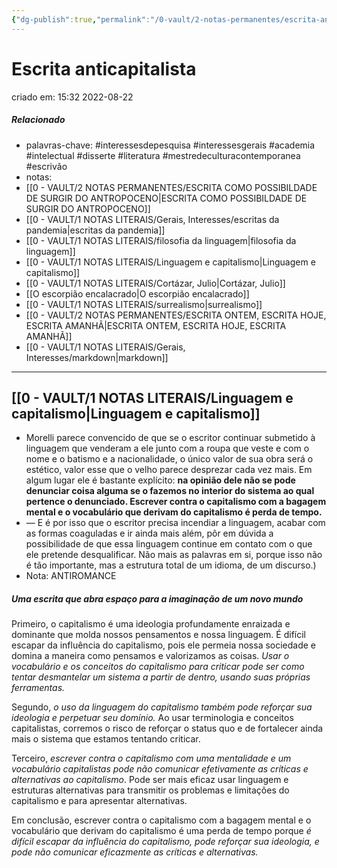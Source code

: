 ```yaml
---
{"dg-publish":true,"permalink":"/0-vault/2-notas-permanentes/escrita-anticapitalista/","tags":["permanente","interessesdepesquisa","interessesgerais","academia","intelectual","disserte","literatura","mestredeculturacontemporanea","escrivão"],"dgHomeLink":true,"dgShowLocalGraph":true,"dgShowFileTree":true,"dgEnableSearch":true}
---
```


# Escrita anticapitalista
criado em: 15:32 2022-08-22

##### Relacionado
- palavras-chave: #interessesdepesquisa #interessesgerais #academia #intelectual #disserte #literatura #mestredeculturacontemporanea #escrivão
- notas: 
- [[0 - VAULT/2 NOTAS PERMANENTES/ESCRITA COMO POSSIBILDADE DE SURGIR DO ANTROPOCENO\|ESCRITA COMO POSSIBILDADE DE SURGIR DO ANTROPOCENO]]
- [[0 - VAULT/1 NOTAS LITERAIS/Gerais, Interesses/escritas da pandemia\|escritas da pandemia]]
- [[0 - VAULT/1 NOTAS LITERAIS/filosofia da linguagem\|filosofia da linguagem]]
- [[0 - VAULT/1 NOTAS LITERAIS/Linguagem e capitalismo\|Linguagem e capitalismo]]
- [[0 - VAULT/1 NOTAS LITERAIS/Cortázar, Julio\|Cortázar, Julio]]
- [[O escorpião encalacrado\|O escorpião encalacrado]]
- [[0 - VAULT/1 NOTAS LITERAIS/surrealismo\|surrealismo]]
- [[0 - VAULT/2 NOTAS PERMANENTES/ESCRITA ONTEM, ESCRITA HOJE, ESCRITA AMANHÃ\|ESCRITA ONTEM, ESCRITA HOJE, ESCRITA AMANHÃ]]
- [[0 - VAULT/1 NOTAS LITERAIS/Gerais, Interesses/markdown\|markdown]]

---

## [[0 - VAULT/1 NOTAS LITERAIS/Linguagem e capitalismo\|Linguagem e capitalismo]]

- Morelli parece convencido de que se o escritor continuar submetido à linguagem que venderam a ele junto com a roupa que veste e com o nome e o batismo e a nacionalidade, o único valor de sua obra será o estético, valor esse que o velho parece desprezar cada vez mais. Em algum lugar ele é bastante explícito: **na opinião dele não se pode denunciar coisa alguma se o fazemos no interior do sistema ao qual pertence o denunciado. Escrever contra o capitalismo com a bagagem mental e o vocabulário que derivam do capitalismo é perda de tempo.** 
- — E é por isso que o escritor precisa incendiar a linguagem, acabar com as formas coaguladas e ir ainda mais além, pôr em dúvida a possibilidade de que essa linguagem continue em contato com o que ele pretende desqualificar. Não mais as palavras em si, porque isso não é tão importante, mas a estrutura total de um idioma, de um discurso.)
- Nota: ANTIROMANCE

##### Uma **escrita** que abra espaço para a imaginação de um novo mundo 
Primeiro, o capitalismo é uma ideologia profundamente enraizada e dominante que molda nossos pensamentos e nossa linguagem. É difícil escapar da influência do capitalismo, pois ele permeia nossa sociedade e domina a maneira como pensamos e valorizamos as coisas. *Usar o vocabulário e os conceitos do capitalismo para criticar pode ser como tentar desmantelar um sistema a partir de dentro, usando suas próprias ferramentas.*

Segundo, *o uso da linguagem do capitalismo também pode reforçar sua ideologia e perpetuar seu domínio.* Ao usar terminologia e conceitos capitalistas, corremos o risco de reforçar o status quo e de fortalecer ainda mais o sistema que estamos tentando criticar.

Terceiro, *escrever contra o capitalismo com uma mentalidade e um vocabulário capitalistas pode não comunicar efetivamente as críticas e alternativas ao capitalismo*. Pode ser mais eficaz usar linguagem e estruturas alternativas para transmitir os problemas e limitações do capitalismo e para apresentar alternativas.

Em conclusão, escrever contra o capitalismo com a bagagem mental e o vocabulário que derivam do capitalismo é uma perda de tempo porque *é difícil escapar da influência do capitalismo, pode reforçar sua ideologia, e pode não comunicar eficazmente as críticas e alternativas.*

